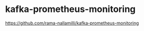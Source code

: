 # kafka-prometheus-monitoring


https://github.com/rama-nallamilli/kafka-prometheus-monitoring















